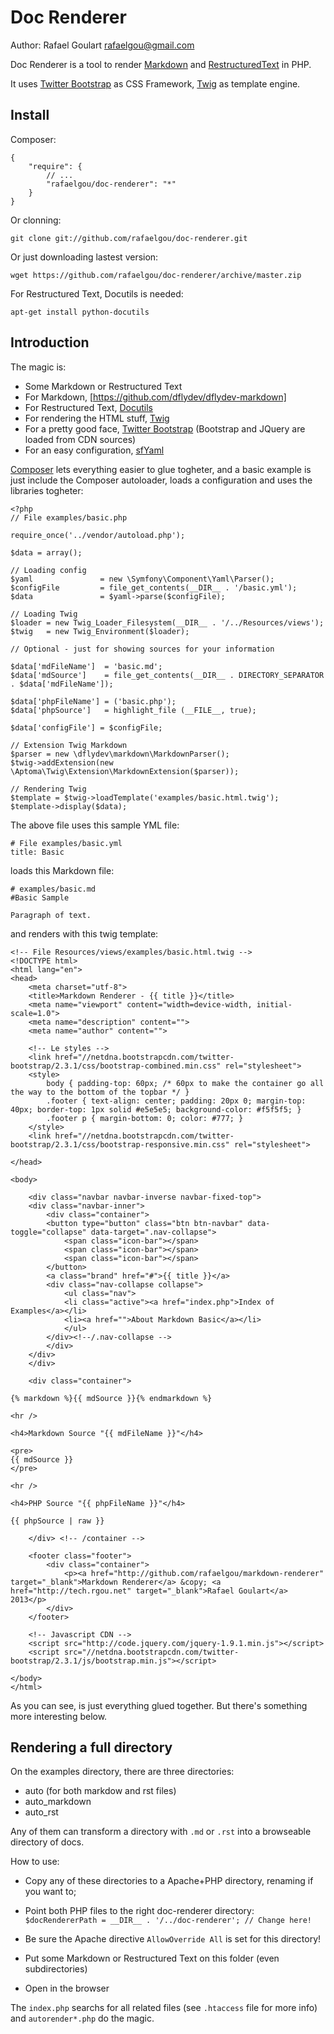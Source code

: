Doc Renderer
============
Author: Rafael Goulart <rafaelgou@gmail.com>

Doc Renderer is a tool to render [Markdown](http://daringfireball.net/projects/markdown/)
and [RestructuredText](http://docutils.sourceforge.net/rst.html) in PHP.

It uses [Twitter Bootstrap](http://twitter.github.com/bootstrap/) as CSS Framework, 
[Twig](http://twig.sensiolabs.org/) as template engine.

Install
-------

Composer:

    {
        "require": {
            // ...
            "rafaelgou/doc-renderer": "*"
        }
    }

Or clonning:

    git clone git://github.com/rafaelgou/doc-renderer.git


Or just downloading lastest version:

    wget https://github.com/rafaelgou/doc-renderer/archive/master.zip

For Restructured Text, Docutils is needed:

    apt-get install python-docutils


Introduction
------------

The magic is:

- Some Markdown or Restructured Text
- For Markdown, [https://github.com/dflydev/dflydev-markdown]
- For Restructured Text, [Docutils](http://docutils.sourceforge.net/rst.html)
- For rendering the HTML stuff, [Twig](http://twig.sensiolabs.org/)
- For a pretty good face, [Twitter Bootstrap](http://twitter.github.com/bootstrap/)
  (Bootstrap and JQuery are loaded from CDN sources)
- For an easy configuration, [sfYaml](http://symfony.com/doc/current/components/yaml/introduction.html)

[Composer](getcomposer.org/) lets everything easier to glue togheter, and a basic
example is just include the Composer autoloader, loads a configuration and
uses the libraries togheter:

    <?php
    // File examples/basic.php
    
    require_once('../vendor/autoload.php');

    $data = array();

    // Loading config
    $yaml               = new \Symfony\Component\Yaml\Parser();
    $configFile         = file_get_contents(__DIR__ . '/basic.yml');
    $data               = $yaml->parse($configFile);

    // Loading Twig
    $loader = new Twig_Loader_Filesystem(__DIR__ . '/../Resources/views');
    $twig   = new Twig_Environment($loader);

    // Optional - just for showing sources for your information

    $data['mdFileName']  = 'basic.md';
    $data['mdSource']    = file_get_contents(__DIR__ . DIRECTORY_SEPARATOR . $data['mdFileName']);

    $data['phpFileName'] = ('basic.php');
    $data['phpSource']   = highlight_file (__FILE__, true);

    $data['configFile'] = $configFile;

    // Extension Twig Markdown
    $parser = new \dflydev\markdown\MarkdownParser();
    $twig->addExtension(new \Aptoma\Twig\Extension\MarkdownExtension($parser));

    // Rendering Twig
    $template = $twig->loadTemplate('examples/basic.html.twig');
    $template->display($data);

The above file uses this sample YML file:

    # File examples/basic.yml
    title: Basic

loads this Markdown file:

    # examples/basic.md
    #Basic Sample

    Paragraph of text.

and renders with this twig template:

    <!-- File Resources/views/examples/basic.html.twig -->
    <!DOCTYPE html>
    <html lang="en">
    <head>
        <meta charset="utf-8">
        <title>Markdown Renderer - {{ title }}</title>
        <meta name="viewport" content="width=device-width, initial-scale=1.0">
        <meta name="description" content="">
        <meta name="author" content="">

        <!-- Le styles -->
        <link href="//netdna.bootstrapcdn.com/twitter-bootstrap/2.3.1/css/bootstrap-combined.min.css" rel="stylesheet">
        <style>
            body { padding-top: 60px; /* 60px to make the container go all the way to the bottom of the topbar */ }
            .footer { text-align: center; padding: 20px 0; margin-top: 40px; border-top: 1px solid #e5e5e5; background-color: #f5f5f5; }
            .footer p { margin-bottom: 0; color: #777; }
        </style>
        <link href="//netdna.bootstrapcdn.com/twitter-bootstrap/2.3.1/css/bootstrap-responsive.min.css" rel="stylesheet">

    </head>

    <body>

        <div class="navbar navbar-inverse navbar-fixed-top">
        <div class="navbar-inner">
            <div class="container">
            <button type="button" class="btn btn-navbar" data-toggle="collapse" data-target=".nav-collapse">
                <span class="icon-bar"></span>
                <span class="icon-bar"></span>
                <span class="icon-bar"></span>
            </button>
            <a class="brand" href="#">{{ title }}</a>
            <div class="nav-collapse collapse">
                <ul class="nav">
                <li class="active"><a href="index.php">Index of Examples</a></li>
                <li><a href="">About Markdown Basic</a></li>
                </ul>
            </div><!--/.nav-collapse -->
            </div>
        </div>
        </div>

        <div class="container">

    {% markdown %}{{ mdSource }}{% endmarkdown %}

    <hr />

    <h4>Markdown Source "{{ mdFileName }}"</h4>

    <pre>
    {{ mdSource }}
    </pre>

    <hr />

    <h4>PHP Source "{{ phpFileName }}"</h4>

    {{ phpSource | raw }}

        </div> <!-- /container -->

        <footer class="footer">
            <div class="container">
                <p><a href="http://github.com/rafaelgou/markdown-renderer" target="_blank">Markdown Renderer</a> &copy; <a href="http://tech.rgou.net" target="_blank">Rafael Goulart</a> 2013</p>
            </div>                
        </footer>

        <!-- Javascript CDN -->
        <script src="http://code.jquery.com/jquery-1.9.1.min.js"></script>
        <script src="//netdna.bootstrapcdn.com/twitter-bootstrap/2.3.1/js/bootstrap.min.js"></script>

    </body>
    </html>

As you can see, is just everything glued together. But there's something more interesting below.


Rendering a full directory
--------------------------

On the examples directory, there are three directories:

- auto (for both markdow and rst files)
- auto_markdown
- auto_rst

Any of them can transform a directory with `.md` or `.rst` into a
browseable directory of docs.

How to use:

- Copy any of these directories to a Apache+PHP directory, renaming if you want to;

- Point both PHP files to the right doc-renderer directory:
  `$docRendererPath = __DIR__ . '/../doc-renderer'; // Change here!`

- Be sure the Apache directive `AllowOverride All` is set for this directory!

- Put some Markdown or Restructured Text on this folder (even subdirectories)

- Open in the browser

The `index.php` searchs for all related files (see `.htaccess` file for more info)
and `autorender*.php` do the magic.




